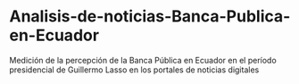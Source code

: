# Analisis-de-noticias-Banca-Publica-en-Ecuador
Medición de la percepción de la Banca Pública en Ecuador en el período presidencial de Guillermo Lasso en los portales de noticias digitales
